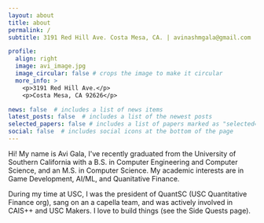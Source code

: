 ```yaml
---
layout: about
title: about
permalink: /
subtitle: 3191 Red Hill Ave. Costa Mesa, CA. | avinashmgala@gmail.com | (714)-394-0586

profile:
  align: right
  image: avi_image.jpg
  image_circular: false # crops the image to make it circular
  more_info: >
    <p>3191 Red Hill Ave.</p>
    <p>Costa Mesa, CA 92626</p>

news: false  # includes a list of news items
latest_posts: false  # includes a list of the newest posts
selected_papers: false # includes a list of papers marked as "selected={true}"
social: false  # includes social icons at the bottom of the page
---
```


Hi! My name is Avi Gala, I've recently graduated from the University of Southern California with a B.S. in Computer Engineering and Computer Science, and an M.S. in Computer Science. My academic interests are in Game Development, AI/ML, and Quanitative Finance.

During my time at USC, I was the president of QuantSC (USC Quantitative Finance org), sang on an a capella team, and was actively involved in CAIS++ and USC Makers. I love to build things (see the Side Quests page).
